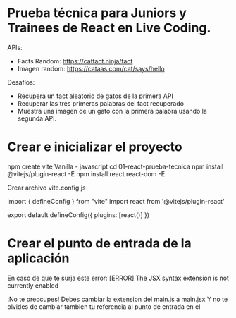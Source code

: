 # Prueba técnica para Juniors y Trainees de React en Live Coding.

APIs:

- Facts Random: https://catfact.ninja/fact
- Imagen random: https://cataas.com/cat/says/hello

Desafíos:

- Recupera un fact aleatorio de gatos de la primera API
- Recuperar las tres primeras palabras del fact recuperado
- Muestra una imagen de un gato con la primera palabra usando la segunda API.


# Crear e inicializar el proyecto

npm create vite
Vanilla - javascript
cd 01-react-prueba-tecnica
npm install @vitejs/plugin-react -E
npm install react react-dom -E

Crear archivo vite.config.js 

import { defineConfig } from "vite"
import react from '@vitejs/plugin-react'

export default defineConfig({
    plugins: [react()]
})

# Crear el punto de entrada de la aplicación

En caso de que te surja este error:
[ERROR] The JSX syntax extension is not currently enabled

¡No te preocupes! Debes cambiar la extension del main.js a main.jsx
Y no te olvides de cambiar tambien tu referencia al punto de entrada en el <script> dentro del archivo html.


# Instalar y configurar ESLint
npm install standard -D
en el package.json se agrega:

"eslintConfig":{
	"extends":"./node_modules/standard/eslintrc.json"
}

 